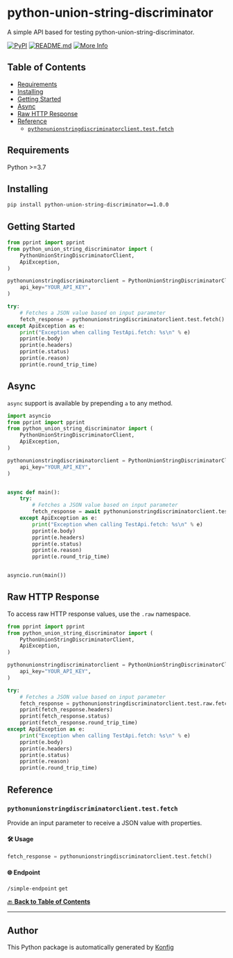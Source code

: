 # python-union-string-discriminator<a id="python-union-string-discriminator"></a>

A simple API based for testing python-union-string-discriminator.


[![PyPI](https://img.shields.io/badge/PyPI-v1.0.0-blue)](https://pypi.org/project/python-union-string-discriminator/1.0.0)
[![README.md](https://img.shields.io/badge/README-Click%20Here-green)](https://github.com/konfig-dev/konfig/tree/main/python#readme)
[![More Info](https://img.shields.io/badge/More%20Info-Click%20Here-orange)](http://example.com/support)

## Table of Contents<a id="table-of-contents"></a>

<!-- toc -->

- [Requirements](#requirements)
- [Installing](#installing)
- [Getting Started](#getting-started)
- [Async](#async)
- [Raw HTTP Response](#raw-http-response)
- [Reference](#reference)
  * [`pythonunionstringdiscriminatorclient.test.fetch`](#pythonunionstringdiscriminatorclienttestfetch)

<!-- tocstop -->

## Requirements<a id="requirements"></a>

Python >=3.7

## Installing<a id="installing"></a>

```sh
pip install python-union-string-discriminator==1.0.0
```

## Getting Started<a id="getting-started"></a>

```python
from pprint import pprint
from python_union_string_discriminator import (
    PythonUnionStringDiscriminatorClient,
    ApiException,
)

pythonunionstringdiscriminatorclient = PythonUnionStringDiscriminatorClient(
    api_key="YOUR_API_KEY",
)

try:
    # Fetches a JSON value based on input parameter
    fetch_response = pythonunionstringdiscriminatorclient.test.fetch()
except ApiException as e:
    print("Exception when calling TestApi.fetch: %s\n" % e)
    pprint(e.body)
    pprint(e.headers)
    pprint(e.status)
    pprint(e.reason)
    pprint(e.round_trip_time)
```

## Async<a id="async"></a>

`async` support is available by prepending `a` to any method.

```python
import asyncio
from pprint import pprint
from python_union_string_discriminator import (
    PythonUnionStringDiscriminatorClient,
    ApiException,
)

pythonunionstringdiscriminatorclient = PythonUnionStringDiscriminatorClient(
    api_key="YOUR_API_KEY",
)


async def main():
    try:
        # Fetches a JSON value based on input parameter
        fetch_response = await pythonunionstringdiscriminatorclient.test.afetch()
    except ApiException as e:
        print("Exception when calling TestApi.fetch: %s\n" % e)
        pprint(e.body)
        pprint(e.headers)
        pprint(e.status)
        pprint(e.reason)
        pprint(e.round_trip_time)


asyncio.run(main())
```

## Raw HTTP Response<a id="raw-http-response"></a>

To access raw HTTP response values, use the `.raw` namespace.

```python
from pprint import pprint
from python_union_string_discriminator import (
    PythonUnionStringDiscriminatorClient,
    ApiException,
)

pythonunionstringdiscriminatorclient = PythonUnionStringDiscriminatorClient(
    api_key="YOUR_API_KEY",
)

try:
    # Fetches a JSON value based on input parameter
    fetch_response = pythonunionstringdiscriminatorclient.test.raw.fetch()
    pprint(fetch_response.headers)
    pprint(fetch_response.status)
    pprint(fetch_response.round_trip_time)
except ApiException as e:
    print("Exception when calling TestApi.fetch: %s\n" % e)
    pprint(e.body)
    pprint(e.headers)
    pprint(e.status)
    pprint(e.reason)
    pprint(e.round_trip_time)
```


## Reference<a id="reference"></a>
### `pythonunionstringdiscriminatorclient.test.fetch`<a id="pythonunionstringdiscriminatorclienttestfetch"></a>

Provide an input parameter to receive a JSON value with properties.

#### 🛠️ Usage<a id="🛠️-usage"></a>

```python
fetch_response = pythonunionstringdiscriminatorclient.test.fetch()
```

#### 🌐 Endpoint<a id="🌐-endpoint"></a>

`/simple-endpoint` `get`

[🔙 **Back to Table of Contents**](#table-of-contents)

---


## Author<a id="author"></a>
This Python package is automatically generated by [Konfig](https://konfigthis.com)
